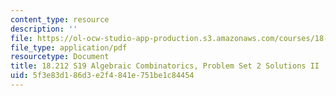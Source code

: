 ```yaml
---
content_type: resource
description: ''
file: https://ol-ocw-studio-app-production.s3.amazonaws.com/courses/18-212-algebraic-combinatorics-spring-2019/5f3e83d186d3e2f4841e751be1c84454_MIT18_212S19_pset2_solnII.pdf
file_type: application/pdf
resourcetype: Document
title: 18.212 S19 Algebraic Combinatorics, Problem Set 2 Solutions II
uid: 5f3e83d1-86d3-e2f4-841e-751be1c84454
---
```

